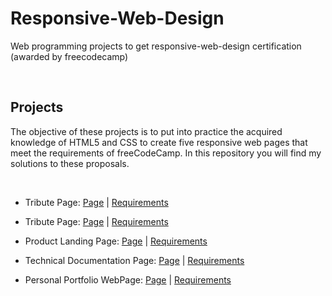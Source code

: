 # Responsive-Web-Design
Web programming projects to get responsive-web-design certification (awarded by freecodecamp)

<br>

## Projects
The objective of these projects is to put into practice the acquired knowledge of HTML5 and CSS to create five responsive web pages that meet the requirements of freeCodeCamp. In this repository you will find my solutions to these proposals.

<br>

* Tribute Page: <a href="https://codepen.io/carlosJCs/pen/vYdBgpb" target="_blank">Page</a> | <a href="https://www.freecodecamp.org/learn/responsive-web-design/responsive-web-design-projects/build-a-tribute-page" target="_blank">Requirements</a>

* Tribute Page: <a href="https://codepen.io/carlosJCs/pen/mdXEWqM" target="_blank">Page</a> | <a href="https://www.freecodecamp.org/learn/responsive-web-design/responsive-web-design-projects/build-a-survey-form" target="_blank">Requirements</a>

* Product Landing Page: [Page]() | [Requirements](https://www.freecodecamp.org/learn/responsive-web-design/responsive-web-design-projects/build-a-product-landing-page)

* Technical Documentation Page: [Page]() | [Requirements](https://www.freecodecamp.org/learn/responsive-web-design/responsive-web-design-projects/build-a-technical-documentation-page)

* Personal Portfolio WebPage: [Page]() | [Requirements](https://www.freecodecamp.org/learn/responsive-web-design/responsive-web-design-projects/build-a-personal-portfolio-webpage)